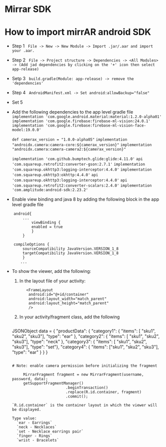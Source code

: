 # Mirrar SDK

# How to import mirrAR android SDK

* Step 1 
``` File -> New -> New Module -> Import .jar/.aar and import your .aar.```
* Step 2
``` File -> Project structure -> Dependencies -> <All Modules> -> (Add jad dependencies by clicking on the '+' icon then select app-release)```
* Setp 3
``` build.gradle(Module: app-release) -> remove the 'dependencies'```
* Step 4
``` AndroidManifest.xml -> Set android:allowBackup="false"```

* Set 5

* Add the following dependencies to the app level gradle file
    `implementation 'com.google.android.material:material:1.2.0-alpha01'`
    `implementation 'com.google.firebase:firebase-ml-vision:24.0.1'`
    `implementation 'com.google.firebase:firebase-ml-vision-face-model:19.0.0'`

    `def camerax_version = "1.0.0-alpha05"`
    `implementation "androidx.camera:camera-core:${camerax_version}"`
    `implementation "androidx.camera:camera-camera2:${camerax_version}"`

    `implementation 'com.github.bumptech.glide:glide:4.11.0'`
    `api 'com.squareup.retrofit2:converter-gson:2.7.1'`
    `implementation 'com.squareup.okhttp3:logging-interceptor:4.4.0'`
    `implementation 'com.squareup.okhttp3:okhttp:4.4.0'`
    `api 'com.squareup.okhttp3:logging-interceptor:4.4.0'`
    `api 'com.squareup.retrofit2:converter-scalars:2.4.0'`
    `implementation 'com.amplitude:android-sdk:2.23.2'`


* Enable view binding and java 8 by adding the following block in the app level gradle file
```
    android{
        ...
            viewBinding {
            enabled = true
            }
        }
	
	compileOptions {
        sourceCompatibility JavaVersion.VERSION_1_8
        targetCompatibility JavaVersion.VERSION_1_8
        }
       ...
```

* To show the viewer, add the following:
    1. In the layout file of your activity:
         ```
            <FrameLayout
             android:id="@+id/container"
             android:layout_width="match_parent"
             android:layout_height="match_parent"
             />
         ```

    2. In your activity/fragment class, add the following 
         ```
	 JSONObject data = {
  			"productData": {
  				  "category1": {
  				    "items": [  "sku1", "sku2", "sku3"],
				    "type": "ear"
				    }, 
				  "category2": {
				    "items": [ "sku1", "sku2", "sku3"],
				    "type": "neck"
				    },
				  "category3": {
				    "items": [ "sku1", "sku2", "sku3"],
				    "type": "set"},
				  "category4": {
				    "items": ["sku1", "sku2", "sku3"],
				    "type": "ear"
				   }
				  }
				 }
	```
	
	# Note: enable camera permission before initializing the fragment
	
         MirrarFragment fragment = new MirrarFragment(username, password, data);
         getSupportFragmentManager()
                            .beginTransaction()
                            .replace(R.id.container, fragment)
                            .commit();
		   
	`R.id.container` is the container layout in which the viewer will be displayed.
	
	Type value: 
	  `ear - Earrings`
	  `neck - Necklaces`
	  `set - Necklace earrings pair`
	  `finger - Rings`
	  `wrist - Bracelets`       
	  
		   
		
